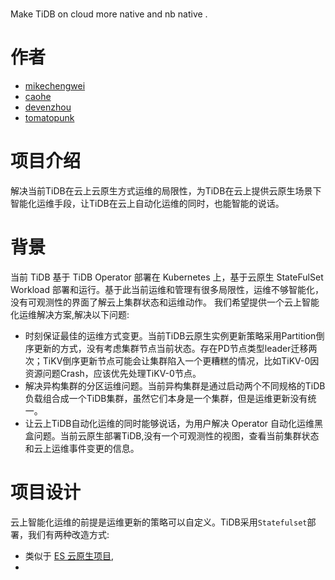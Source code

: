 # 
Make TiDB on cloud more native and nb native .
# 作者
- [mikechengwei](https://github.com/mikechengwei)
- [caohe](https://github.com/caohe)
- [devenzhou](https://github.com/devenzhou)
- [tomatopunk](https://github.com/tomatopunk)

# 项目介绍
解决当前TiDB在云上云原生方式运维的局限性，为TiDB在云上提供云原生场景下智能化运维手段，让TiDB在云上自动化运维的同时，也能智能的说话。

# 背景
当前 TiDB 基于 TiDB Operator 部署在 Kubernetes 上，基于云原生 StateFulSet Workload 部署和运行。基于此当前运维和管理有很多局限性，运维不够智能化，没有可观测性的界面了解云上集群状态和运维动作。
我们希望提供一个云上智能化运维解决方案,解决以下问题:
- 时刻保证最佳的运维方式变更。当前TiDB云原生实例更新策略采用Partition倒序更新的方式，没有考虑集群节点当前状态。存在PD节点类型leader迁移两次；TiKV倒序更新节点可能会让集群陷入一个更糟糕的情况，比如TiKV-0因资源问题Crash，应该优先处理TiKV-0节点。
- 解决异构集群的分区运维问题。当前异构集群是通过启动两个不同规格的TiDB负载组合成一个TiDB集群，虽然它们本身是一个集群，但是运维更新没有统一。  
- 让云上TiDB自动化运维的同时能够说话，为用户解决 Operator 自动化运维黑盒问题。当前云原生部署TiDB,没有一个可观测性的视图，查看当前集群状态和云上运维事件变更的信息。

# 项目设计
云上智能化运维的前提是运维更新的策略可以自定义。TiDB采用`Statefulset`部署，我们有两种改造方式:
- 类似于 [ES 云原生项目](https://github.com/elastic/cloud-on-k8s),
- 
